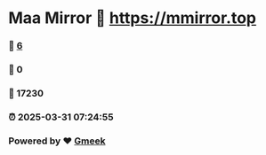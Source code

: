 # Maa Mirror :link: https://mmirror.top 
### :page_facing_up: [6](https://mmirror.top/tag.html) 
### :speech_balloon: 0 
### :hibiscus: 17230 
### :alarm_clock: 2025-03-31 07:24:55 
### Powered by :heart: [Gmeek](https://github.com/Meekdai/Gmeek)
